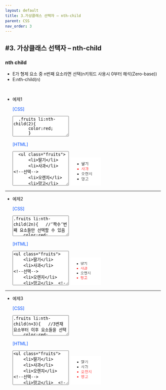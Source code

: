 ```yaml
---
layout: default
title: 3.가상클래스 선택자 – nth-child
parent: CSS
nav_order: 3
---
```


## #3. 가상클래스 선택자 – nth-child
###	nth child
-	E가 형제 요소 중 n번째 요소라면 선택(n키워드 사용시 0부터 해석(Zero-base))
-	E:nth-child(n)
<br>

- 예제1

    <p style="color: #004eff;">[CSS]</p>
    <textarea class="codetext" rows="4" readonly>
    .fruits li:nth-child(2){
        color:red;
        }
    </textarea>

    <p style="color: #004eff;">[HTML]</p>
    <textarea class="codetext" rows="7" readonly>
    <ul class="fruits">
        <li>딸기</li> 
        <li>사과</li> <!--선택-->
        <li>오렌지</li>
        <li>망고</li>  
    </ul>
    </textarea>
    <img src="/assets/images/css/nth_child.png" width="100px;">

<hr>


-	예제2

    <p style="color: #004eff;">[CSS]</p>
    <textarea class="codetext" rows="4" readonly>
    .fruits li:nth-child(2n){   //’짝수’번째 요소들만 선택할 수 있음
        color:red;
    } 
    </textarea>

    <p style="color: #004eff;">[HTML]</p>
    <textarea class="codetext" rows="7" readonly>
    <ul class="fruits">
        <li>딸기</li> 
        <li>사과</li>     <!--선택-->
        <li>오렌지</li>
        <li>망고</li>  <!--선택-->
    </ul>
    </textarea>
    <img src="/assets/images/css/nth_child(2n).png" width="100px;">

 
<hr>


-	예제3

    <p style="color: #004eff;">[CSS]</p>
    <textarea class="codetext" rows="4" readonly>
    .fruits li:nth-child(n+3){   //3번재 요소부터 이후 요소들을 선택
        color:red;
    }
    </textarea>

    <p style="color: #004eff;">[HTML]</p>
    <textarea class="codetext" rows="7" readonly>
    <ul class="fruits">
        <li>딸기</li> 
        <li>사과</li>     
        <li>오렌지</li>   <!--선택-->
        <li>망고</li>  <!--선택-->
    </ul>
    </textarea>
    <img src="/assets/images/css/nth_child(n+3).png" width="100px;">
 


